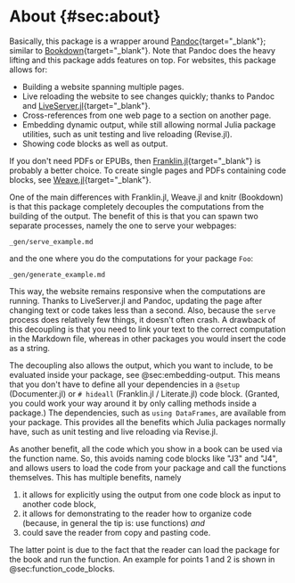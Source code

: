 # About {#sec:about}

Basically, this package is a wrapper around [Pandoc](https://pandoc.org/){target="_blank"}; similar to [Bookdown](https://bookdown.org){target="_blank"}.
Note that Pandoc does the heavy lifting and this package adds features on top.
For websites, this package allows for:

- Building a website spanning multiple pages.
- Live reloading the website to see changes quickly; thanks to Pandoc and [LiveServer.jl](https://github.com/tlienart/LiveServer.jl){target="_blank"}.
- Cross-references from one web page to a section on another page.
- Embedding dynamic output, while still allowing normal Julia package utilities, such as unit testing and live reloading (Revise.jl).
- Showing code blocks as well as output.

If you don't need PDFs or EPUBs, then [Franklin.jl](https://github.com/tlienart/Franklin.jl){target="_blank"} is probably a better choice.
To create single pages and PDFs containing code blocks, see [Weave.jl](https://github.com/JunoLab/Weave.jl){target="_blank"}.

One of the main differences with Franklin.jl, Weave.jl and knitr (Bookdown) is that this package completely decouples the computations from the building of the output.
The benefit of this is that you can spawn two separate processes, namely the one to serve your webpages:

```{.include}
_gen/serve_example.md
```

and the one where you do the computations for your package `Foo`:

```{.include}
_gen/generate_example.md
```

This way, the website remains responsive when the computations are running.
Thanks to LiveServer.jl and Pandoc, updating the page after changing text or code takes less than a second.
Also, because the `serve` process does relatively few things, it doesn't often crash.
A drawback of this decoupling is that you need to link your text to the correct computation in the Markdown file, whereas in other packages you would insert the code as a string.

The decoupling also allows the output, which you want to include, to be evaluated inside your package, see @sec:embedding-output.
This means that you don't have to define all your dependencies in a `@setup` (Documenter.jl) or `# hideall` (Franklin.jl / Literate.jl) code block.
(Granted, you could work your way around it by only calling methods inside a package.)
The dependencies, such as `using DataFrames`, are available from your package.
This provides all the benefits which Julia packages normally have, such as unit testing and live reloading via Revise.jl.

As another benefit, all the code which you show in a book can be used via the function name.
So, this avoids naming code blocks like "J3" and "J4", and allows users to load the code from your package and call the functions themselves.
This has multiple benefits, namely

1. it allows for explicitly using the output from one code block as input to another code block,
1. it allows for demonstrating to the reader how to organize code (because, in general the tip is: use functions) _and_
1. could save the reader from copy and pasting code.

The latter point is due to the fact that the reader can load the package for the book and run the function.
An example for points 1 and 2 is shown in @sec:function_code_blocks.
